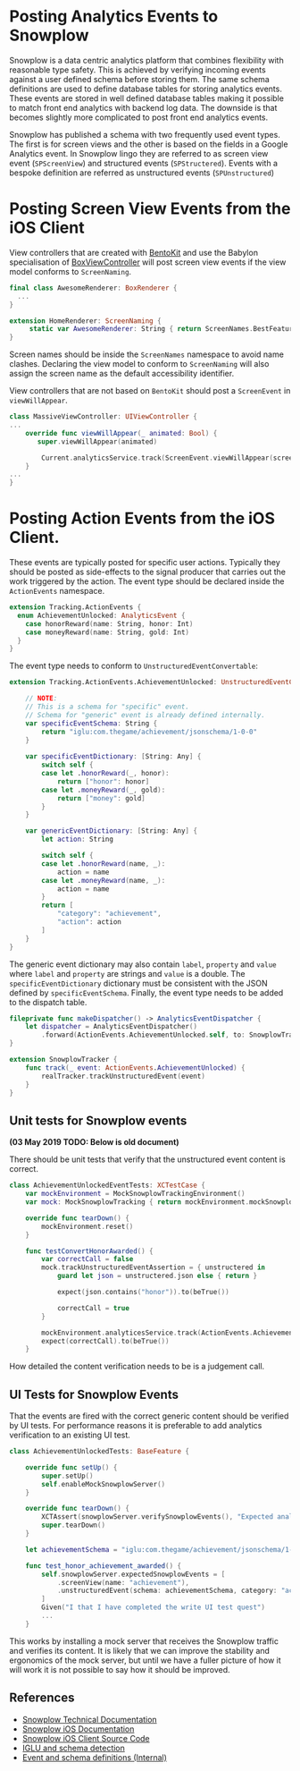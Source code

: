 # Posting Analytics Events to Snowplow

Snowplow is a data centric analytics platform that combines flexibility with reasonable type safety. This is achieved by verifying incoming events against a user defined schema before storing them. The same schema definitions are used to define database tables for storing analytics events. These events are stored in well defined database tables making it possible to match front end analytics with backend log data. The downside is that becomes slightly more complicated to post front end analytics events.

Snowplow has published a schema with two frequently used event types. The first is for screen views and the other is based on the fields in a Google Analytics event. In Snowplow lingo they are referred to as screen view event (`SPScreenView`) and structured events (`SPStructered`). Events with a bespoke definition are referred as unstructured events (`SPUnstructured`)

# Posting Screen View Events from the iOS Client

View controllers that are created with [BentoKit](https://github.com/Babylonpartners/Bento) and use the Babylon specialisation of [BoxViewController](https://github.com/Babylonpartners/Bento/blob/master/BentoKit/BentoKit/Screen/BoxViewController.swift) will post screen view events if the view model conforms to `ScreenNaming`.

```swift
final class AwesomeRenderer: BoxRenderer {
  ...
}

extension HomeRenderer: ScreenNaming {
     static var AwesomeRenderer: String { return ScreenNames.BestFeatureEver.awesome }
}
```

Screen names should be inside the `ScreenNames` namespace to avoid name clashes. Declaring the view model to conform to `ScreenNaming` will also assign the screen name as the default accessibility identifier.

View controllers that are not based on `BentoKit` should post a `ScreenEvent` in `viewWillAppear`.

```swift
class MassiveViewController: UIViewController {
...
    override func viewWillAppear(_ animated: Bool) {
       super.viewWillAppear(animated)

        Current.analyticsService.track(ScreenEvent.viewWillAppear(screen: ScreenNames.OldSchoolFeature.massive))
    }
...
}
```

# Posting Action Events from the iOS Client.

These events are typically posted for specific user actions. Typically they should be posted as side-effects to the signal producer that carries out the work triggered by the action. The event type should be declared inside the `ActionEvents` namespace.

```swift
extension Tracking.ActionEvents {
  enum AchievementUnlocked: AnalyticsEvent {
    case honorReward(name: String, honor: Int)
    case moneyReward(name: String, gold: Int)
  }
}
```

The event type needs to conform to `UnstructuredEventConvertable`:

```swift
extension Tracking.ActionEvents.AchievementUnlocked: UnstructuredEventConvertable {

    // NOTE: 
    // This is a schema for "specific" event.
    // Schema for "generic" event is already defined internally.
    var specificEventSchema: String { 
        return "iglu:com.thegame/achievement/jsonschema/1-0-0"
    }
    
    var specificEventDictionary: [String: Any] {
        switch self {
        case let .honorReward(_, honor):
            return ["honor": honor]
        case let .moneyReward(_, gold):
            return ["money": gold]
        }
    }

    var genericEventDictionary: [String: Any] {
        let action: String

        switch self {
        case let .honorReward(name, _):
            action = name
        case let .moneyReward(name, _):
            action = name
        }
        return [
            "category": "achievement",
            "action": action
        ]
    }
}
```

The generic event dictionary may also contain `label`, `property` and `value` where `label` and `property` are strings and `value` is a double. The `specificEventDictionary` dictionary must be consistent with the JSON defined by `specificEventSchema`. Finally, the event type needs to be added to the dispatch table.

```swift
fileprivate func makeDispatcher() -> AnalyticsEventDispatcher {
    let dispatcher = AnalyticsEventDispatcher()
        .forward(ActionEvents.AchievementUnlocked.self, to: SnowplowTracker.track)
}

extension SnowplowTracker {
    func track(_ event: ActionEvents.AchievementUnlocked) {
        realTracker.trackUnstructuredEvent(event)
    }
}
```

## Unit tests for Snowplow events

**(03 May 2019 TODO: Below is old document)**

There should be unit tests that verify that the unstructured event content is correct.

```swift
class AchievementUnlockedEventTests: XCTestCase {
    var mockEnvironment = MockSnowplowTrackingEnvironment()
    var mock: MockSnowplowTracking { return mockEnvironment.mockSnowplowTracking }

    override func tearDown() {
        mockEnvironment.reset()
    }

    func testConvertHonorAwarded() {
        var correctCall = false
        mock.trackUnstructuredEventAssertion = { unstructered in
            guard let json = unstructered.json else { return }

            expect(json.contains("honor")).to(beTrue())

            correctCall = true
        }

        mockEnvironment.analyticesService.track(ActionEvents.AchievementUnlocked.honorReward(name: "Unit Test Written", honor: 50))
        expect(correctCall).to(beTrue())
    }
```

How detailed the content verification needs to be is a judgement call.

## UI Tests for Snowplow Events

That the events are fired with the correct generic content should be verified by UI tests. For performance reasons it is preferable to add analytics verification to an existing UI test.

```swift
class AchievementUnlockedTests: BaseFeature {

    override func setUp() {
        super.setUp()
        self.enableMockSnowplowServer()
    }

    override func tearDown() {
        XCTAssert(snowplowServer.verifySnowplowEvents(), "Expected analytics events were not posted")
        super.tearDown()
    }

    let achievementSchema = "iglu:com.thegame/achievement/jsonschema/1-0-0"

    func test_honor_achievement_awarded() {
        self.snowplowServer.expectedSnowplowEvents = [
            .screenView(name: "achievement"),
            .unstructuredEvent(schema: achievementSchema, category: "achievement", action: "UI test written", label: nil)
        ]
        Given("I that I have completed the write UI test quest")
        ...
    }
```

This works by installing a mock server that receives the Snowplow traffic and verifies its content. It is likely that we can improve the stability and ergonomics of the mock server, but until we have a fuller picture of how it will work it is not possible to say how it should be improved.

## References
- [Snowplow Technical Documentation](https://github.com/snowplow/snowplow/wiki/SnowPlow-technical-documentation)
- [Snowplow iOS Documentation](https://github.com/snowplow/snowplow/wiki/iOS-Tracker)
- [Snowplow iOS Client Source Code](https://github.com/snowplow/snowplow-objc-tracker)
- [IGLU and schema detection](https://github.com/snowplow/iglu/wiki/Iglu-technical-documentation)
- [Event and schema definitions (Internal)](https://github.com/Babylonpartners/com.babylonhealth-schema-registry)
